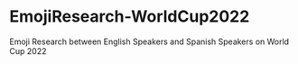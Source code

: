 # EmojiResearch-WorldCup2022
 Emoji Research between English Speakers and Spanish Speakers on World Cup 2022 
